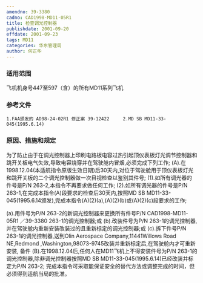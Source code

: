 ```yaml
---
amendno: 39-3380
cadno: CAD1998-MD11-05R1
title: 检查调光控制器
publishdate: 2001-09-20
effdate: 2001-09-23
tags: MD11
categories: 华东管理局
author: 何正华
---
```


### 适用范围 
飞机机身号447至597（含）的所有MD11系列飞机

### 参考文件
    1.FAA颁发的 AD98-24-02R1 修正案 39-12422     2.MD SB MD11-33-045(1995.6.14)       

### 原因、措施和规定 
为了防止由于在调光控制器上印刷电路板电容过热引起顶仪表板灯光调节控制器和跳开关板电气失效,导致电容烧穿并在驾驶舱内冒烟,必须完成下列工作; 
(A).在1998.12.04(本适航指令原版生效日期)后30天内,对位于驾驶舱用于顶仪表板灯光和跳开关板的二个调光控制器做一次目视检查以鉴别其件号; 
     (1).如所有调光器的件号是P/N 263-2,本指令不再要求做任何工作; 
(2).如所有调光器的件号是P/N 263-1,在完成本指令(A)段要求的检查后30天内,按照MD SB MD11-33-045(1995.6.14颁发),完成本指令(A)(2)(a),(A)(2)(b)或(A)(2)(c)段要求的工作; 

(a).用件号为P/N 263-2的新调光控制器来更换所有件号P/N 
      CAD1998-MD11-05R1   ／39-3380 
263-1的调光控制器;或 
       (b).改装件号为P/N 263-1的调光控制器,并在驾驶舱内重新安装改装过的且重新标定的调光控制器;或 
       (c).拆下件号P/N 263-1的调光控制器,送到Olin Aerospace Company,11441Willows Road NE,Redmond ,Washington,98073-9745改装并重新标定后,在驾驶舱内才可重新安装, 
备件
    (B).在1998.12.04后,任何人在MD11飞机上不得安装件号为P/N 263-1的调光控制器,除非调光控制器按照MD SB MD11-33-045(1995.6.14)已经改装并标定为P/N 263-2; 
    完成本指令可采取能保证安全的替代方法或调整完成的时间，但必须得到适航当局的批准。
